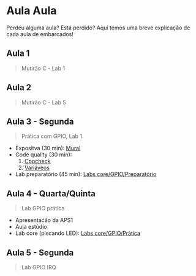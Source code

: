 # Aula Aula

Perdeu alguma aula? Está perdido? Aqui temos uma breve explicação de cada aula de embarcados!

## Aula 1 

> Mutirão C - Lab 1

## Aula 2

> Mutirão C - Lab 5

## Aula 3 - Segunda

> Prática com GPIO, Lab 1.

- Expositva (30 min): [Mural]({{aula_1_mural}})
- Code quality (30 min):
    1. [Cppcheck](/site/CodeQuality/cppcheck)
    1. [Variáveos](/site/CodeQuality/variables)
- Lab preparatório (45 min): [Labs core/GPIO/Preparatório](/site/labs/gpio-pre-lab)

## Aula 4 - Quarta/Quinta

> Lab GPIO prática

- Apresentaćão da APS1 
- Aula estúdio
- Lab core (piscando LED): [Labs core/GPIO/Prática](/site/labs/gpio-pra-lab)

## Aula 5 - Segunda

> Lab GPIO IRQ

